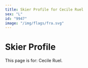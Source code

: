 ```yaml
---
title: Skier Profile for Cecile Ruel
sex: "L"
id: "9947"
image: "/img/flags/fra.svg" 
---
```


# Skier Profile

This page is for: Cecile Ruel.
    